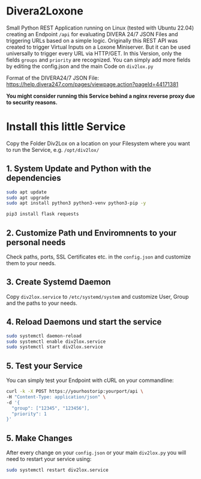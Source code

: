 # Divera2Loxone
Small Python REST Application running on Linux (tested with Ubuntu 22.04) creating an Endpoint ```/api``` for evaluating DIVERA 24/7 JSON Files and triggering URLs based on a simple logic. Originally this REST API was created to trigger Virtual Inputs on a Loxone Miniserver. But it can be used universally to trigger every URL via HTTP/GET. 
In this Version, only the fields ```groups``` and ```priority``` are recognized. You can simply add more fields by editing the config.json and the main Code on ```div2lox.py```

Format of the DIVERA24/7 JSON File: 
https://help.divera247.com/pages/viewpage.action?pageId=44171381

**You might consider running this Service behind a nginx reverse proxy due to security reasons.** 

# Install this little Service
Copy the Folder Div2Lox on a location on your Filesystem where you want to run the Service, e.g. ```/opt/div2lox/```

## 1. System Update and Python with the dependencies

```bash
sudo apt update
sudo apt upgrade
sudo apt install python3 python3-venv python3-pip -y

pip3 install flask requests
```

## 2. Customize Path und Enviromnents to your personal needs
Check paths, ports, SSL Certificates etc. in the ```config.json``` and customize them to your needs. 

## 3. Create Systemd Daemon
Copy ```div2lox.service``` to ```/etc/systemd/system``` and customize User, Group and the paths to your needs. 

## 4. Reload Daemons und start the service

```bash
sudo systemctl daemon-reload
sudo systemctl enable div2lox.service
sudo systemctl start div2lox.service
```
## 5. Test your Service
You can simply test your Endpoint with cURL on your commandline:
```bash
curl -k -X POST https://yourhostorip:yourport/api \
-H "Content-Type: application/json" \
-d '{
  "group": ["12345", "123456"],
  "priority": 1
}'
```

## 5. Make Changes
After every change on your ```config.json``` or your main ```div2lox.py``` you will need to restart your service using:
```bash
sudo systemctl restart div2lox.service
```
